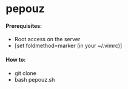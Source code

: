 # pepouz

#### Prerequisites:

- Root access on the server
- [set foldmethod=marker (in your ~/.vimrc)]

#### How to:

- git clone
- bash pepouz.sh
